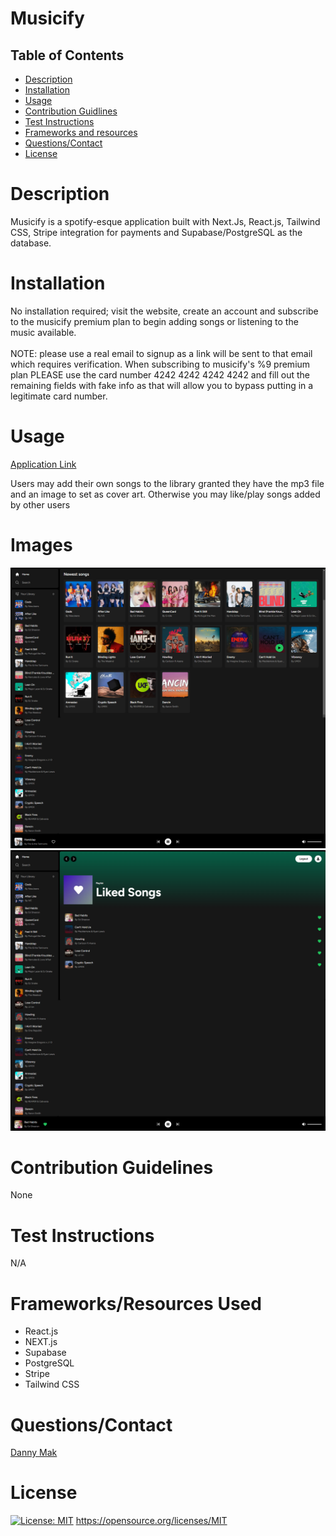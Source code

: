 # Musicify

  ##  Table of Contents 
   - [Description](#desc) 
   - [Installation](#ins)
   - [Usage](#use)
   - [Contribution Guidlines](#con) 
   - [Test Instructions](#test)
   - [Frameworks and resources](#frame)
   - [Questions/Contact](#ques)
   - [License](#license) 
  
  # Description <a id="desc"></a>
  Musicify is a spotify-esque application built with Next.Js, React.js, Tailwind CSS, Stripe integration for payments and Supabase/PostgreSQL as the database. 
  
  # Installation <a id="ins"></a>
  No installation required; visit the website, create an account and subscribe to the musicify premium plan to begin adding songs or listening to the music available. 
  <br>
  <br>
  NOTE: please use a real email to signup as a link will be sent to that email which requires verification. When subscribing to musicify's %9 premium plan PLEASE use the card number 4242 4242 4242 4242 and fill out the remaining fields with fake info as that will allow you to bypass putting in a legitimate card number. 
  
  # Usage <a id="use"></a>

  [Application Link](https://musicify-175f0766b215.herokuapp.com/)

  Users may add their own songs to the library granted they have the mp3 file and an image to set as cover art. Otherwise you may like/play songs added by other users

  # Images
  
<img src="./public/images/Musicify.png">

<img src="./public/images/Liked-Page.png">

  # Contribution Guidelines <a id="con"></a>
  None
  
  # Test Instructions <a id="test"></a>
  N/A

  # Frameworks/Resources Used <a id="frame"></a>
  - React.js
  - NEXT.js
  - Supabase
  - PostgreSQL
  - Stripe
  - Tailwind CSS

  
  # Questions/Contact <a id="ques"></a>
  <a href="https://github.com/Dannymak1993">Danny Mak</a>
  <br>
  
  # License
  [![License: MIT](https://img.shields.io/badge/License-MIT-yellow.svg)](https://opensource.org/licenses/MIT) https://opensource.org/licenses/MIT 
  <a id="license"></a>
  
